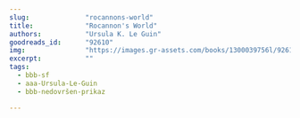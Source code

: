 ```yaml
---
slug:              "rocannons-world"
title:             "Rocannon's World"
authors:           "Ursula K. Le Guin"
goodreads_id:      "92610"
img:               "https://images.gr-assets.com/books/1300039756l/92610.jpg"
excerpt:           ""
tags:
  - bbb-sf
  - aaa-Ursula-Le-Guin
  - bbb-nedovršen-prikaz

---
```


